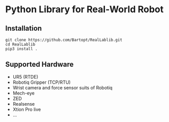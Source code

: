 # Python Library for Real-World Robot
## Installation
`git clone https://github.com/Bartopt/RealLablib.git`  
`cd RealLablib`  
`pip3 install .`
## Supported Hardware
- UR5 (RTDE)
- Robotiq Gripper (TCP/RTU)
- Wrist camera and force sensor suits of Robotiq
- Mech-eye
- ZED
- Realsense
- Xtion Pro live
- ...
